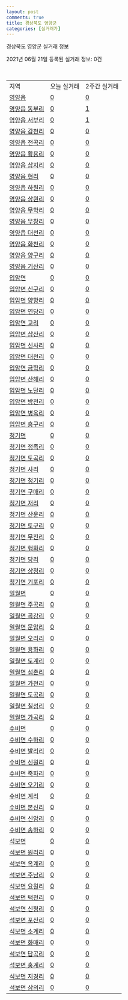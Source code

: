 ```yaml
---
layout: post
comments: true
title: 경상북도 영양군
categories: [실거래가]
---
```


경상북도 영양군 실거래 정보

2021년 06월 21일 등록된 실거래 정보: 0건

<script type="text/javascript">
  google.charts.load('current', {'packages':['corechart']});
  google.charts.setOnLoadCallback(drawChart);

  function drawChart() {
    var data = google.visualization.arrayToDataTable([['거래일', '매매', '전월세', '전매'], ['2021-04', 0, 1, 0], ['2021-06', 1, 0, 0]]);

    var options = {
      title: '최근 유형별 거래량 추이',
      legend: { position: 'bottom' }
    };

    var chart = new google.visualization.LineChart(document.getElementById('columnchart_material'));
    chart.draw(data, (options));
  }
</script>

<div id="columnchart_material" style="width: 450px; margin-left: -35px"></div>
<br>
<table class="sortable">
  <tr>
    <td>지역</td>
    <td>오늘 실거래</td>
    <td>2주간 실거래</td>
  </tr>

  
  <tr class="item">
    <td><a href="4776025000.html">영양읍</a></td>
    <td><a href="4776025000.html">0</a></td>
    <td><a href="4776025000.html">0</a></td>
  </tr>
    

  <tr class="item">
    <td><a href="4776025021.html">영양읍 동부리</a></td>
    <td><a href="4776025021.html">0</a></td>
    <td><a href="4776025021.html">1</a></td>
  </tr>
    

  <tr class="item">
    <td><a href="4776025022.html">영양읍 서부리</a></td>
    <td><a href="4776025022.html">0</a></td>
    <td><a href="4776025022.html">1</a></td>
  </tr>
    

  <tr class="item">
    <td><a href="4776025023.html">영양읍 감천리</a></td>
    <td><a href="4776025023.html">0</a></td>
    <td><a href="4776025023.html">0</a></td>
  </tr>
    

  <tr class="item">
    <td><a href="4776025024.html">영양읍 전곡리</a></td>
    <td><a href="4776025024.html">0</a></td>
    <td><a href="4776025024.html">0</a></td>
  </tr>
    

  <tr class="item">
    <td><a href="4776025025.html">영양읍 황용리</a></td>
    <td><a href="4776025025.html">0</a></td>
    <td><a href="4776025025.html">0</a></td>
  </tr>
    

  <tr class="item">
    <td><a href="4776025026.html">영양읍 삼지리</a></td>
    <td><a href="4776025026.html">0</a></td>
    <td><a href="4776025026.html">0</a></td>
  </tr>
    

  <tr class="item">
    <td><a href="4776025027.html">영양읍 현리</a></td>
    <td><a href="4776025027.html">0</a></td>
    <td><a href="4776025027.html">0</a></td>
  </tr>
    

  <tr class="item">
    <td><a href="4776025028.html">영양읍 하원리</a></td>
    <td><a href="4776025028.html">0</a></td>
    <td><a href="4776025028.html">0</a></td>
  </tr>
    

  <tr class="item">
    <td><a href="4776025029.html">영양읍 상원리</a></td>
    <td><a href="4776025029.html">0</a></td>
    <td><a href="4776025029.html">0</a></td>
  </tr>
    

  <tr class="item">
    <td><a href="4776025030.html">영양읍 무학리</a></td>
    <td><a href="4776025030.html">0</a></td>
    <td><a href="4776025030.html">0</a></td>
  </tr>
    

  <tr class="item">
    <td><a href="4776025031.html">영양읍 무창리</a></td>
    <td><a href="4776025031.html">0</a></td>
    <td><a href="4776025031.html">0</a></td>
  </tr>
    

  <tr class="item">
    <td><a href="4776025032.html">영양읍 대천리</a></td>
    <td><a href="4776025032.html">0</a></td>
    <td><a href="4776025032.html">0</a></td>
  </tr>
    

  <tr class="item">
    <td><a href="4776025033.html">영양읍 화천리</a></td>
    <td><a href="4776025033.html">0</a></td>
    <td><a href="4776025033.html">0</a></td>
  </tr>
    

  <tr class="item">
    <td><a href="4776025034.html">영양읍 양구리</a></td>
    <td><a href="4776025034.html">0</a></td>
    <td><a href="4776025034.html">0</a></td>
  </tr>
    

  <tr class="item">
    <td><a href="4776025035.html">영양읍 기산리</a></td>
    <td><a href="4776025035.html">0</a></td>
    <td><a href="4776025035.html">0</a></td>
  </tr>
    

  <tr class="item">
    <td><a href="4776031000.html">입암면</a></td>
    <td><a href="4776031000.html">0</a></td>
    <td><a href="4776031000.html">0</a></td>
  </tr>
    

  <tr class="item">
    <td><a href="4776031034.html">입암면 신구리</a></td>
    <td><a href="4776031034.html">0</a></td>
    <td><a href="4776031034.html">0</a></td>
  </tr>
    

  <tr class="item">
    <td><a href="4776031035.html">입암면 양항리</a></td>
    <td><a href="4776031035.html">0</a></td>
    <td><a href="4776031035.html">0</a></td>
  </tr>
    

  <tr class="item">
    <td><a href="4776031036.html">입암면 연당리</a></td>
    <td><a href="4776031036.html">0</a></td>
    <td><a href="4776031036.html">0</a></td>
  </tr>
    

  <tr class="item">
    <td><a href="4776031037.html">입암면 교리</a></td>
    <td><a href="4776031037.html">0</a></td>
    <td><a href="4776031037.html">0</a></td>
  </tr>
    

  <tr class="item">
    <td><a href="4776031038.html">입암면 삼산리</a></td>
    <td><a href="4776031038.html">0</a></td>
    <td><a href="4776031038.html">0</a></td>
  </tr>
    

  <tr class="item">
    <td><a href="4776031039.html">입암면 신사리</a></td>
    <td><a href="4776031039.html">0</a></td>
    <td><a href="4776031039.html">0</a></td>
  </tr>
    

  <tr class="item">
    <td><a href="4776031040.html">입암면 대천리</a></td>
    <td><a href="4776031040.html">0</a></td>
    <td><a href="4776031040.html">0</a></td>
  </tr>
    

  <tr class="item">
    <td><a href="4776031041.html">입암면 금학리</a></td>
    <td><a href="4776031041.html">0</a></td>
    <td><a href="4776031041.html">0</a></td>
  </tr>
    

  <tr class="item">
    <td><a href="4776031042.html">입암면 산해리</a></td>
    <td><a href="4776031042.html">0</a></td>
    <td><a href="4776031042.html">0</a></td>
  </tr>
    

  <tr class="item">
    <td><a href="4776031043.html">입암면 노달리</a></td>
    <td><a href="4776031043.html">0</a></td>
    <td><a href="4776031043.html">0</a></td>
  </tr>
    

  <tr class="item">
    <td><a href="4776031044.html">입암면 방전리</a></td>
    <td><a href="4776031044.html">0</a></td>
    <td><a href="4776031044.html">0</a></td>
  </tr>
    

  <tr class="item">
    <td><a href="4776031045.html">입암면 병옥리</a></td>
    <td><a href="4776031045.html">0</a></td>
    <td><a href="4776031045.html">0</a></td>
  </tr>
    

  <tr class="item">
    <td><a href="4776031046.html">입암면 흥구리</a></td>
    <td><a href="4776031046.html">0</a></td>
    <td><a href="4776031046.html">0</a></td>
  </tr>
    

  <tr class="item">
    <td><a href="4776032000.html">청기면</a></td>
    <td><a href="4776032000.html">0</a></td>
    <td><a href="4776032000.html">0</a></td>
  </tr>
    

  <tr class="item">
    <td><a href="4776032034.html">청기면 정족리</a></td>
    <td><a href="4776032034.html">0</a></td>
    <td><a href="4776032034.html">0</a></td>
  </tr>
    

  <tr class="item">
    <td><a href="4776032035.html">청기면 토곡리</a></td>
    <td><a href="4776032035.html">0</a></td>
    <td><a href="4776032035.html">0</a></td>
  </tr>
    

  <tr class="item">
    <td><a href="4776032036.html">청기면 사리</a></td>
    <td><a href="4776032036.html">0</a></td>
    <td><a href="4776032036.html">0</a></td>
  </tr>
    

  <tr class="item">
    <td><a href="4776032037.html">청기면 청기리</a></td>
    <td><a href="4776032037.html">0</a></td>
    <td><a href="4776032037.html">0</a></td>
  </tr>
    

  <tr class="item">
    <td><a href="4776032038.html">청기면 구매리</a></td>
    <td><a href="4776032038.html">0</a></td>
    <td><a href="4776032038.html">0</a></td>
  </tr>
    

  <tr class="item">
    <td><a href="4776032039.html">청기면 저리</a></td>
    <td><a href="4776032039.html">0</a></td>
    <td><a href="4776032039.html">0</a></td>
  </tr>
    

  <tr class="item">
    <td><a href="4776032040.html">청기면 산운리</a></td>
    <td><a href="4776032040.html">0</a></td>
    <td><a href="4776032040.html">0</a></td>
  </tr>
    

  <tr class="item">
    <td><a href="4776032041.html">청기면 토구리</a></td>
    <td><a href="4776032041.html">0</a></td>
    <td><a href="4776032041.html">0</a></td>
  </tr>
    

  <tr class="item">
    <td><a href="4776032042.html">청기면 무진리</a></td>
    <td><a href="4776032042.html">0</a></td>
    <td><a href="4776032042.html">0</a></td>
  </tr>
    

  <tr class="item">
    <td><a href="4776032043.html">청기면 행화리</a></td>
    <td><a href="4776032043.html">0</a></td>
    <td><a href="4776032043.html">0</a></td>
  </tr>
    

  <tr class="item">
    <td><a href="4776032044.html">청기면 당리</a></td>
    <td><a href="4776032044.html">0</a></td>
    <td><a href="4776032044.html">0</a></td>
  </tr>
    

  <tr class="item">
    <td><a href="4776032045.html">청기면 상청리</a></td>
    <td><a href="4776032045.html">0</a></td>
    <td><a href="4776032045.html">0</a></td>
  </tr>
    

  <tr class="item">
    <td><a href="4776032046.html">청기면 기포리</a></td>
    <td><a href="4776032046.html">0</a></td>
    <td><a href="4776032046.html">0</a></td>
  </tr>
    

  <tr class="item">
    <td><a href="4776033000.html">일월면</a></td>
    <td><a href="4776033000.html">0</a></td>
    <td><a href="4776033000.html">0</a></td>
  </tr>
    

  <tr class="item">
    <td><a href="4776033032.html">일월면 주곡리</a></td>
    <td><a href="4776033032.html">0</a></td>
    <td><a href="4776033032.html">0</a></td>
  </tr>
    

  <tr class="item">
    <td><a href="4776033033.html">일월면 곡강리</a></td>
    <td><a href="4776033033.html">0</a></td>
    <td><a href="4776033033.html">0</a></td>
  </tr>
    

  <tr class="item">
    <td><a href="4776033034.html">일월면 문암리</a></td>
    <td><a href="4776033034.html">0</a></td>
    <td><a href="4776033034.html">0</a></td>
  </tr>
    

  <tr class="item">
    <td><a href="4776033035.html">일월면 오리리</a></td>
    <td><a href="4776033035.html">0</a></td>
    <td><a href="4776033035.html">0</a></td>
  </tr>
    

  <tr class="item">
    <td><a href="4776033036.html">일월면 용화리</a></td>
    <td><a href="4776033036.html">0</a></td>
    <td><a href="4776033036.html">0</a></td>
  </tr>
    

  <tr class="item">
    <td><a href="4776033037.html">일월면 도계리</a></td>
    <td><a href="4776033037.html">0</a></td>
    <td><a href="4776033037.html">0</a></td>
  </tr>
    

  <tr class="item">
    <td><a href="4776033038.html">일월면 섬촌리</a></td>
    <td><a href="4776033038.html">0</a></td>
    <td><a href="4776033038.html">0</a></td>
  </tr>
    

  <tr class="item">
    <td><a href="4776033039.html">일월면 가천리</a></td>
    <td><a href="4776033039.html">0</a></td>
    <td><a href="4776033039.html">0</a></td>
  </tr>
    

  <tr class="item">
    <td><a href="4776033040.html">일월면 도곡리</a></td>
    <td><a href="4776033040.html">0</a></td>
    <td><a href="4776033040.html">0</a></td>
  </tr>
    

  <tr class="item">
    <td><a href="4776033041.html">일월면 칠성리</a></td>
    <td><a href="4776033041.html">0</a></td>
    <td><a href="4776033041.html">0</a></td>
  </tr>
    

  <tr class="item">
    <td><a href="4776033042.html">일월면 가곡리</a></td>
    <td><a href="4776033042.html">0</a></td>
    <td><a href="4776033042.html">0</a></td>
  </tr>
    

  <tr class="item">
    <td><a href="4776034000.html">수비면</a></td>
    <td><a href="4776034000.html">0</a></td>
    <td><a href="4776034000.html">0</a></td>
  </tr>
    

  <tr class="item">
    <td><a href="4776034030.html">수비면 수하리</a></td>
    <td><a href="4776034030.html">0</a></td>
    <td><a href="4776034030.html">0</a></td>
  </tr>
    

  <tr class="item">
    <td><a href="4776034031.html">수비면 발리리</a></td>
    <td><a href="4776034031.html">0</a></td>
    <td><a href="4776034031.html">0</a></td>
  </tr>
    

  <tr class="item">
    <td><a href="4776034032.html">수비면 신원리</a></td>
    <td><a href="4776034032.html">0</a></td>
    <td><a href="4776034032.html">0</a></td>
  </tr>
    

  <tr class="item">
    <td><a href="4776034033.html">수비면 죽파리</a></td>
    <td><a href="4776034033.html">0</a></td>
    <td><a href="4776034033.html">0</a></td>
  </tr>
    

  <tr class="item">
    <td><a href="4776034034.html">수비면 오기리</a></td>
    <td><a href="4776034034.html">0</a></td>
    <td><a href="4776034034.html">0</a></td>
  </tr>
    

  <tr class="item">
    <td><a href="4776034035.html">수비면 계리</a></td>
    <td><a href="4776034035.html">0</a></td>
    <td><a href="4776034035.html">0</a></td>
  </tr>
    

  <tr class="item">
    <td><a href="4776034036.html">수비면 본신리</a></td>
    <td><a href="4776034036.html">0</a></td>
    <td><a href="4776034036.html">0</a></td>
  </tr>
    

  <tr class="item">
    <td><a href="4776034037.html">수비면 신암리</a></td>
    <td><a href="4776034037.html">0</a></td>
    <td><a href="4776034037.html">0</a></td>
  </tr>
    

  <tr class="item">
    <td><a href="4776034038.html">수비면 송하리</a></td>
    <td><a href="4776034038.html">0</a></td>
    <td><a href="4776034038.html">0</a></td>
  </tr>
    

  <tr class="item">
    <td><a href="4776035000.html">석보면</a></td>
    <td><a href="4776035000.html">0</a></td>
    <td><a href="4776035000.html">0</a></td>
  </tr>
    

  <tr class="item">
    <td><a href="4776035034.html">석보면 원리리</a></td>
    <td><a href="4776035034.html">0</a></td>
    <td><a href="4776035034.html">0</a></td>
  </tr>
    

  <tr class="item">
    <td><a href="4776035035.html">석보면 옥계리</a></td>
    <td><a href="4776035035.html">0</a></td>
    <td><a href="4776035035.html">0</a></td>
  </tr>
    

  <tr class="item">
    <td><a href="4776035036.html">석보면 주남리</a></td>
    <td><a href="4776035036.html">0</a></td>
    <td><a href="4776035036.html">0</a></td>
  </tr>
    

  <tr class="item">
    <td><a href="4776035037.html">석보면 요원리</a></td>
    <td><a href="4776035037.html">0</a></td>
    <td><a href="4776035037.html">0</a></td>
  </tr>
    

  <tr class="item">
    <td><a href="4776035038.html">석보면 택전리</a></td>
    <td><a href="4776035038.html">0</a></td>
    <td><a href="4776035038.html">0</a></td>
  </tr>
    

  <tr class="item">
    <td><a href="4776035039.html">석보면 신평리</a></td>
    <td><a href="4776035039.html">0</a></td>
    <td><a href="4776035039.html">0</a></td>
  </tr>
    

  <tr class="item">
    <td><a href="4776035040.html">석보면 포산리</a></td>
    <td><a href="4776035040.html">0</a></td>
    <td><a href="4776035040.html">0</a></td>
  </tr>
    

  <tr class="item">
    <td><a href="4776035041.html">석보면 소계리</a></td>
    <td><a href="4776035041.html">0</a></td>
    <td><a href="4776035041.html">0</a></td>
  </tr>
    

  <tr class="item">
    <td><a href="4776035042.html">석보면 화매리</a></td>
    <td><a href="4776035042.html">0</a></td>
    <td><a href="4776035042.html">0</a></td>
  </tr>
    

  <tr class="item">
    <td><a href="4776035043.html">석보면 답곡리</a></td>
    <td><a href="4776035043.html">0</a></td>
    <td><a href="4776035043.html">0</a></td>
  </tr>
    

  <tr class="item">
    <td><a href="4776035044.html">석보면 홍계리</a></td>
    <td><a href="4776035044.html">0</a></td>
    <td><a href="4776035044.html">0</a></td>
  </tr>
    

  <tr class="item">
    <td><a href="4776035045.html">석보면 지경리</a></td>
    <td><a href="4776035045.html">0</a></td>
    <td><a href="4776035045.html">0</a></td>
  </tr>
    

  <tr class="item">
    <td><a href="4776035046.html">석보면 삼의리</a></td>
    <td><a href="4776035046.html">0</a></td>
    <td><a href="4776035046.html">0</a></td>
  </tr>
    


</table>


    